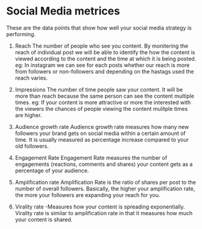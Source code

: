 # Social Media metrices

These are the data points that show how well your social media strategy is performing.

1. Reach
   The number of people who see you content. By monitering the reach of individual post we will be able to identify the how the content is viewed according to the 
   content and the time at which it is being posted.
   eg: In instagram we can see for each posts whether our reach is more from followers or non-followers and depending on the hastags used the reach varies.

2. Impressions
   The number of time people saw your content. It will be more than reach because the same person can see the content multiple times. 
   eg: If your content is more attractive or more the interested with the viewers the chances of people viewing the content mulitple times are higher.
   
3. Audience growth rate
   Audience growth rate measures how many new followers your brand gets on social media within a certain amount of time.
   It is usually measured as percentage increase compared to your old followers.

4. Engagement Rate
   Engagement Rate measures the number of engagements (reactions, comments and shares) your content gets as a percentage of your audience.

5. Amplification rate
   Amplification Rate is the ratio of shares per post to the number of overall followers. Basically, the higher your amplification rate, the more your followers are    expanding your reach for you.

6. Virality rate
   -Measures how your content is spreading exponentially. Virality rate is similar to amplification rate in that it measures how much your content is shared.


